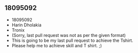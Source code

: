 ﻿## 18095092
- 18095092
- Harin Dholakia
- Tronix
- (Sorry, last pull request was not as per the given format)
- This is going to be my last pull request to achieve the Tshirt.
- Please help me to achieve skill and T shirt. ;)
